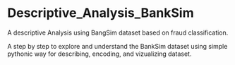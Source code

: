 # Descriptive_Analysis_BankSim
A descriptive Analysis using BangSim dataset based on fraud classification.

A step by step to explore and understand the BankSim dataset using simple pythonic way for describing, encoding, and vizualizing dataset.
